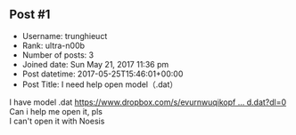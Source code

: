 ## Post #1
- Username: trunghieuct
- Rank: ultra-n00b
- Number of posts: 3
- Joined date: Sun May 21, 2017 11:36 pm
- Post datetime: 2017-05-25T15:46:01+00:00
- Post Title: I need help open model（.dat）

I have model .dat [https://www.dropbox.com/s/evurnwuqikopf ... d.dat?dl=0](https://www.dropbox.com/s/evurnwuqikopfe2/000000000000000d.dat?dl=0)
Can i help me open it, pls   
I can't open it with Noesis
